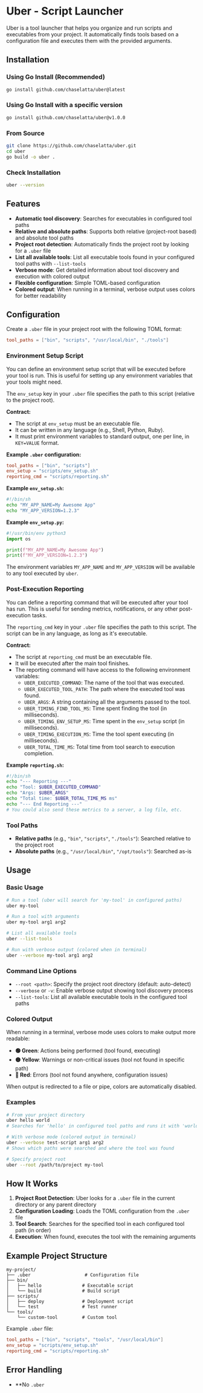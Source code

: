 # Uber - Script Launcher

Uber is a tool launcher that helps you organize and run scripts and executables from your project. It automatically finds tools based on a configuration file and executes them with the provided arguments.

## Installation

### Using Go Install (Recommended)

```bash
go install github.com/chaselatta/uber@latest
```

### Using Go Install with a specific version

```bash
go install github.com/chaselatta/uber@v1.0.0
```

### From Source

```bash
git clone https://github.com/chaselatta/uber.git
cd uber
go build -o uber .
```

### Check Installation

```bash
uber --version
```

## Features

- **Automatic tool discovery**: Searches for executables in configured tool paths
- **Relative and absolute paths**: Supports both relative (project-root based) and absolute tool paths
- **Project root detection**: Automatically finds the project root by looking for a `.uber` file
- **List all available tools**: List all executable tools found in your configured tool paths with `--list-tools`
- **Verbose mode**: Get detailed information about tool discovery and execution with colored output
- **Flexible configuration**: Simple TOML-based configuration
- **Colored output**: When running in a terminal, verbose output uses colors for better readability

## Configuration

Create a `.uber` file in your project root with the following TOML format:

```toml
tool_paths = ["bin", "scripts", "/usr/local/bin", "./tools"]
```

### Environment Setup Script

You can define an environment setup script that will be executed before your tool is run. This is useful for setting up any environment variables that your tools might need.

The `env_setup` key in your `.uber` file specifies the path to this script (relative to the project root).

**Contract:**
- The script at `env_setup` must be an executable file.
- It can be written in any language (e.g., Shell, Python, Ruby).
- It must print environment variables to standard output, one per line, in `KEY=VALUE` format.

**Example `.uber` configuration:**

```toml
tool_paths = ["bin", "scripts"]
env_setup = "scripts/env_setup.sh"
reporting_cmd = "scripts/reporting.sh"
```

**Example `env_setup.sh`:**
```sh
#!/bin/sh
echo "MY_APP_NAME=My Awesome App"
echo "MY_APP_VERSION=1.2.3"
```

**Example `env_setup.py`:**
```python
#!/usr/bin/env python3
import os

print(f"MY_APP_NAME=My Awesome App")
print(f"MY_APP_VERSION=1.2.3")
```

The environment variables `MY_APP_NAME` and `MY_APP_VERSION` will be available to any tool executed by `uber`.

### Post-Execution Reporting

You can define a reporting command that will be executed after your tool has run. This is useful for sending metrics, notifications, or any other post-execution tasks.

The `reporting_cmd` key in your `.uber` file specifies the path to this script. The script can be in any language, as long as it's executable.

**Contract:**
- The script at `reporting_cmd` must be an executable file.
- It will be executed after the main tool finishes.
- The reporting command will have access to the following environment variables:
  - `UBER_EXECUTED_COMMAND`: The name of the tool that was executed.
  - `UBER_EXECUTED_TOOL_PATH`: The path where the executed tool was found.
  - `UBER_ARGS`: A string containing all the arguments passed to the tool.
  - `UBER_TIMING_FIND_TOOL_MS`: Time spent finding the tool (in milliseconds).
  - `UBER_TIMING_ENV_SETUP_MS`: Time spent in the `env_setup` script (in milliseconds).
  - `UBER_TIMING_EXECUTION_MS`: Time the tool spent executing (in milliseconds).
  - `UBER_TOTAL_TIME_MS`: Total time from tool search to execution completion.

**Example `reporting.sh`:**
```sh
#!/bin/sh
echo "--- Reporting ---"
echo "Tool: $UBER_EXECUTED_COMMAND"
echo "Args: $UBER_ARGS"
echo "Total time: $UBER_TOTAL_TIME_MS ms"
echo "--- End Reporting ---"
# You could also send these metrics to a server, a log file, etc.
```

### Tool Paths

- **Relative paths** (e.g., `"bin"`, `"scripts"`, `"./tools"`): Searched relative to the project root
- **Absolute paths** (e.g., `"/usr/local/bin"`, `"/opt/tools"`): Searched as-is

## Usage

### Basic Usage

```bash
# Run a tool (uber will search for 'my-tool' in configured paths)
uber my-tool

# Run a tool with arguments
uber my-tool arg1 arg2

# List all available tools
uber --list-tools

# Run with verbose output (colored when in terminal)
uber --verbose my-tool arg1 arg2
```

### Command Line Options

- `--root <path>`: Specify the project root directory (default: auto-detect)
- `--verbose` or `-v`: Enable verbose output showing tool discovery process
- `--list-tools`: List all available executable tools in the configured tool paths

### Colored Output

When running in a terminal, verbose mode uses colors to make output more readable:

- **🟢 Green**: Actions being performed (tool found, executing)
- **🟡 Yellow**: Warnings or non-critical issues (tool not found in specific path)
- **🔴 Red**: Errors (tool not found anywhere, configuration issues)

When output is redirected to a file or pipe, colors are automatically disabled.

### Examples

```bash
# From your project directory
uber hello world
# Searches for 'hello' in configured tool paths and runs it with 'world' as argument

# With verbose mode (colored output in terminal)
uber --verbose test-script arg1 arg2
# Shows which paths were searched and where the tool was found

# Specify project root
uber --root /path/to/project my-tool
```

## How It Works

1. **Project Root Detection**: Uber looks for a `.uber` file in the current directory or any parent directory
2. **Configuration Loading**: Loads the TOML configuration from the `.uber` file
3. **Tool Search**: Searches for the specified tool in each configured tool path (in order)
4. **Execution**: When found, executes the tool with the remaining arguments

## Example Project Structure

```
my-project/
├── .uber                    # Configuration file
├── bin/
│   ├── hello               # Executable script
│   └── build               # Build script
├── scripts/
│   ├── deploy              # Deployment script
│   └── test                # Test runner
└── tools/
    └── custom-tool         # Custom tool
```

Example `.uber` file:
```toml
tool_paths = ["bin", "scripts", "tools", "/usr/local/bin"]
env_setup = "scripts/env_setup.sh"
reporting_cmd = "scripts/reporting.sh"
```

## Error Handling

- **No `.uber`